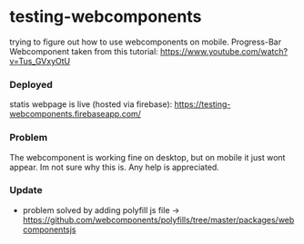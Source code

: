 # testing-webcomponents
trying to figure out how to use webcomponents on mobile. Progress-Bar Webcomponent taken from this tutorial:
https://www.youtube.com/watch?v=Tus_GVxyOtU

### Deployed
statis webpage is live (hosted via firebase): https://testing-webcomponents.firebaseapp.com/

### Problem
The webcomponent is working fine on desktop, but on mobile it just wont appear. Im not sure why this is. Any help is appreciated.

### Update
- problem solved by adding polyfill js file -> https://github.com/webcomponents/polyfills/tree/master/packages/webcomponentsjs
